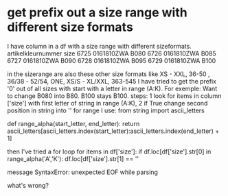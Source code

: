 
# get prefix out a size range with different size formats

I have column in a df with a size range with different sizeformats.
artikelkleurnummer  size
    6725    0161810ZWA  B080
    6726    0161810ZWA  B085
    6727    0161810ZWA  B090
    6728    0161810ZWA  B095
    6729    0161810ZWA  B100

in the sizerange are also these other size formats like XS - XXL, 36-50 , 36/38 - 52/54, ONE, XS/S - XL/XXL, 363-545
I have tried to get the prefix '0' out of all sizes with start with a letter in range (A:K). For exemple: Want to change B080 into B80. B100 stays B100.
steps:
1 look for items in column ['size'] with first letter of string in range (A:K),
2 if True change second position in string into ''
for range I use:
from string import ascii_letters

def range_alpha(start_letter, end_letter):
  return ascii_letters[ascii_letters.index(start_letter):ascii_letters.index(end_letter) + 1]

then I've tried a for loop
for items in df['size']:
    if df.loc[df['size'].str[0] in range_alpha('A','K'):
            df.loc[df['size'].str[1] == '' 

message
SyntaxError: unexpected EOF while parsing

what's wrong?

        